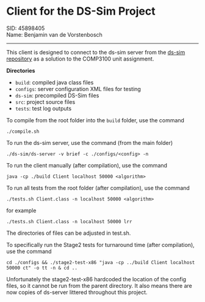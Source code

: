 # Client for the DS-Sim Project
SID: 45898405 \
Name: Benjamin van de Vorstenbosch

---

This client is designed to connect to the ds-sim server from the [ds-sim repository](https://github.com/distsys-MQ/ds-sim) as a solution to the COMP3100 unit assignment.

**Directories**
- `build`: compiled java class files
- `configs`: server configuration XML files for testing
- `ds-sim`: precompiled DS-Sim files
- `src`: project source files
- `tests`: test log outputs

To compile from the root folder into the `build` folder, use the command 
```
./compile.sh
```

To run the ds-sim server, use the command (from the main folder)
```
./ds-sim/ds-server -v brief -c ./configs/<config> -n
```

To run the client manually (after compilation), use the command
```
java -cp ./build Client localhost 50000 <algorithm>
```


To run all tests from the root folder (after compilation), use the command 
```
./tests.sh Client.class -n localhost 50000 <algorithm>
```
for example
```
./tests.sh Client.class -n localhost 50000 lrr
```

The directories of files can be adjusted in test.sh.

To specifically run the Stage2 tests for turnaround time (after compilation), use the command
```
cd ./configs && ./stage2-test-x86 "java -cp ../build Client localhost 50000 ct" -o tt -n & cd ..
```
Unfortunately the stage2-test-x86 hardcoded the location of the config files, so it cannot be run from the parent directory. It also means there are now copies of ds-server littered throughout this project.